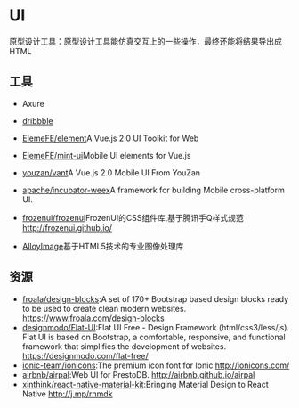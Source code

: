 # UI

原型设计工具：原型设计工具能仿真交互上的一些操作，最终还能将结果导出成 HTML 

## 工具
- Axure

- [dribbble](https://dribbble.com/)
- [ElemeFE/element](https://github.com/ElemeFE/element)A Vue.js 2.0 UI Toolkit for Web
- [ElemeFE/mint-ui](https://github.com/ElemeFE/mint-ui)Mobile UI elements for Vue.js
- [youzan/vant](https://github.com/youzan/vant)A Vue.js 2.0 Mobile UI From YouZan
- [apache/incubator-weex](https://github.com/apache/incubator-weex)A framework for building Mobile cross-platform UI.
- [frozenui/frozenui](https://github.com/frozenui/frozenui)FrozenUI的CSS组件库,基于腾讯手Q样式规范 http://frozenui.github.io/
- [AlloyImage](https://github.com/AlloyTeam/AlloyImage)基于HTML5技术的专业图像处理库

## 资源

* [froala/design-blocks](https://github.com/froala/design-blocks):A set of 170+ Bootstrap based design blocks ready to be used to create clean modern websites. https://www.froala.com/design-blocks 
* [designmodo/Flat-UI](https://github.com/designmodo/Flat-UI):Flat UI Free - Design Framework (html/css3/less/js). Flat UI is based on Bootstrap, a comfortable, responsive, and functional framework that simplifies the development of websites. https://designmodo.com/flat-free/
* [ionic-team/ionicons](https://github.com/ionic-team/ionicons):The premium icon font for Ionic http://ionicons.com/
* [airbnb/airpal](https://github.com/airbnb/airpal):Web UI for PrestoDB. http://airbnb.github.io/airpal
* [xinthink/react-native-material-kit](https://github.com/xinthink/react-native-material-kit):Bringing Material Design to React Native http://j.mp/rnmdk